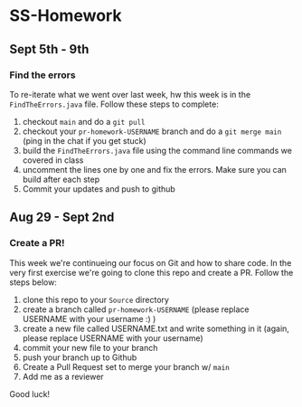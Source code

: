 # SS-Homework

## Sept 5th - 9th
### Find the errors
To re-iterate what we went over last week, hw this week is in the `FindTheErrors.java` file. Follow these steps to complete:

  1. checkout `main` and do a `git pull`
  2. checkout your `pr-homework-USERNAME` branch and do a `git merge main` (ping in the chat if you get stuck)
  3. build the `FindTheErrors.java` file using the command line commands we covered in class
  4. uncomment the lines one by one and fix the errors. Make sure you can build after each step
  5. Commit your updates and push to github
  
## Aug 29 - Sept 2nd
### Create a PR!
This week we're continueing our focus on Git and how to share code. In the very first exercise we're going to clone this repo and create a PR. Follow the steps below:

  1. clone this repo to your `Source` directory
  2. create a branch called `pr-homework-USERNAME` (please replace USERNAME with your username :) )
  3. create a new file called USERNAME.txt and write something in it (again, please replace USERNAME with your username)
  4. commit your new file to your branch
  5. push your branch up to Github
  6. Create a Pull Request set to merge your branch w/ `main` 
  7. Add me as a reviewer

Good luck!


